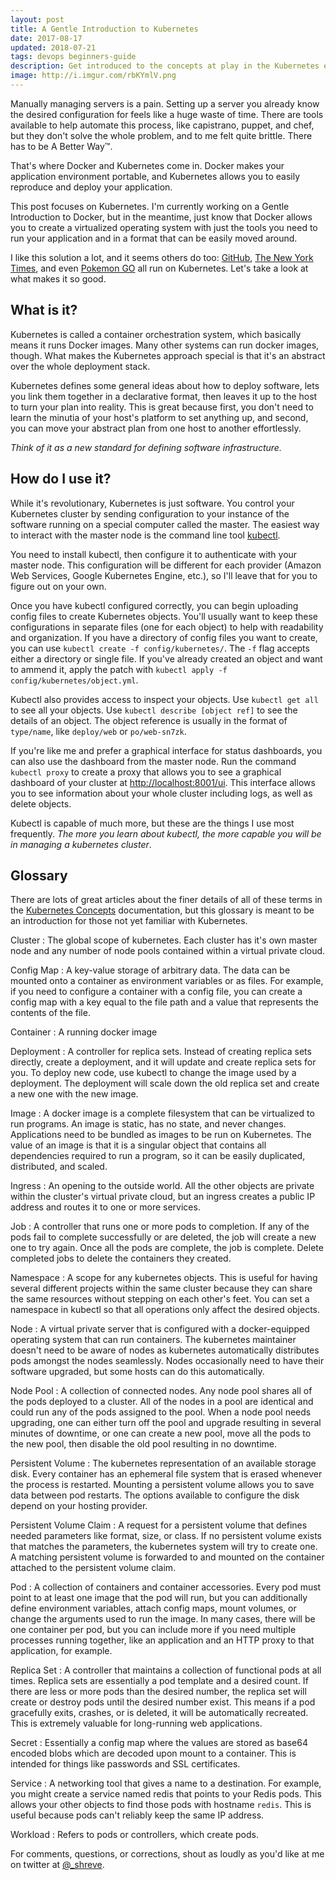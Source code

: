 ```yaml
---
layout: post
title: A Gentle Introduction to Kubernetes
date: 2017-08-17
updated: 2018-07-21
tags: devops beginners-guide
description: Get introduced to the concepts at play in the Kubernetes ecosystem to begin your journey to devops bliss
image: http://i.imgur.com/rbKYmlV.png
---
```


Manually managing servers is a pain. Setting up a server you already know the
desired configuration for feels like a huge waste of time. There are tools
available to help automate this process, like capistrano, puppet, and chef,
but they don't solve the whole problem, and to me felt quite brittle.
There has to be A Better Way&trade;.

That's where Docker and Kubernetes come in. Docker makes your application
environment portable, and Kubernetes allows you to easily reproduce and deploy
your application.

This post focuses on Kubernetes. I'm currently working on a Gentle Introduction
to Docker, but in the meantime, just know that Docker allows you to create a
virtualized operating system with just the tools you need to run your
application and in a format that can be easily moved around.

I like this solution a lot, and it seems others do too:
[GitHub](https://githubengineering.com/kubernetes-at-github/),
[The New York Times](https://www.youtube.com/watch?v=P5qfyv_zGcU), and
even
[Pokemon GO](https://cloudplatform.googleblog.com/2016/09/bringing-Pokemon-GO-to-life-on-Google-Cloud.html) all
run on Kubernetes. Let's take a look at what makes it so good.

## What is it?

Kubernetes is called a container orchestration system, which basically
means it runs Docker images. Many other systems can run docker images,
though. What makes the Kubernetes approach special is that it's an abstract over
the whole deployment stack.

Kubernetes defines some general ideas about how to deploy software, lets you
link them together in a declarative format, then leaves it up to the host to
turn your plan into reality. This is great because first, you don't need to
learn the minutia of your host's platform to set anything up, and second, you
can move your abstract plan from one host to another effortlessly.

*Think of it as a new standard for defining software infrastructure.*

## How do I use it?

While it's revolutionary, Kubernetes is just software. You control your
Kubernetes cluster by sending configuration to your instance of the software
running on a special computer called the master. The easiest way to interact
with the master node is the command line tool
[kubectl](https://kubernetes.io/docs/tasks/tools/install-kubectl/).

You need to install kubectl, then configure it to authenticate with your master
node. This configuration will be different for each provider (Amazon Web
Services, Google Kubernetes Engine, etc.), so I'll leave that for you to figure
out on your own.

Once you have kubectl configured correctly, you can begin uploading config files
to create Kubernetes objects. You'll usually want to keep these configurations
in separate files (one for each object) to help with readability and
organization. If you have a directory of config files you want to create, you
can use `kubectl create -f config/kubernetes/`. The `-f` flag accepts
either a directory or single file. If you've already created an object and want
to ammend it, apply the patch with `kubectl apply -f config/kubernetes/object.yml`.

Kubectl also provides access to inspect your objects. Use `kubectl get all` to
see all your objects. Use `kubectl describe [object ref]` to see the details of
an object. The object reference is usually in the format of `type/name`, like
`deploy/web` or `po/web-sn7zk`.

If you're like me and prefer a graphical interface for status dashboards, you
can also use the dashboard from the master node. Run the command `kubectl proxy`
to create a proxy that allows you to see a graphical dashboard of your cluster
at [http://localhost:8001/ui](http://localhost:8001/ui). This interface allows
you to see information about your whole cluster including logs, as well as
delete objects.

Kubectl is capable of much more, but these are the things I use most frequently.
*The more you learn about kubectl, the more capable you will be in managing a
kubernetes cluster*.

## Glossary

There are lots of great articles about the finer details of all of these terms
in the [Kubernetes Concepts](https://kubernetes.io/docs/concepts/)
documentation, but this glossary is meant to be an introduction for those not
yet familiar with Kubernetes.

Cluster
: The global scope of kubernetes. Each cluster has it's own master node and any
  number of node pools contained within a virtual private cloud.

Config Map
: A key-value storage of arbitrary data. The data can be mounted onto a
  container as environment variables or as files. For example, if you need to
  configure a container with a config file, you can create a config map with a
  key equal to the file path and a value that represents the contents of the
  file.

Container
: A running docker image

Deployment
: A controller for replica sets. Instead of creating replica sets directly,
  create a deployment, and it will update and create replica sets for you. To
  deploy new code, use kubectl to change the image used by a deployment. The
  deployment will scale down the old replica set and create a new one with the
  new image.

Image
: A docker image is a complete filesystem that can be virtualized to run
  programs. An image is static, has no state, and never changes. Applications
  need to be bundled as images to be run on Kubernetes. The value of an image is
  that it is a singular object that contains all dependencies required to run a
  program, so it can be easily duplicated, distributed, and scaled.

Ingress
: An opening to the outside world. All the other objects are private within the
  cluster's virtual private cloud, but an ingress creates a public IP address
  and routes it to one or more services.

Job
: A controller that runs one or more pods to completion. If any of the pods fail
  to complete successfully or are deleted, the job will create a new one to try
  again. Once all the pods are complete, the job is complete. Delete completed
  jobs to delete the containers they created.

Namespace
: A scope for any kubernetes objects. This is useful for having several
  different projects within the same cluster because they can share the same
  resources without stepping on each other's feet. You can set a namespace in
  kubectl so that all operations only affect the desired objects.

Node
: A virtual private server that is configured with a docker-equipped operating
  system that can run containers. The kubernetes maintainer doesn't need to be
  aware of nodes as kubernetes automatically distributes pods amongst the nodes
  seamlessly. Nodes occasionally need to have their software upgraded, but some
  hosts can do this automatically.

Node Pool
: A collection of connected nodes. Any node pool shares all of the pods deployed
  to a cluster. All of the nodes in a pool are identical and could run any of
  the pods assigned to the pool. When a node pool needs upgrading, one can
  either turn off the pool and upgrade resulting in several minutes of downtime,
  or one can create a new pool, move all the pods to the new pool, then disable
  the old pool resulting in no downtime.

Persistent Volume
: The kubernetes representation of an available storage disk. Every container
  has an ephemeral file system that is erased whenever the process is
  restarted. Mounting a persistent volume allows you to save data between pod
  restarts. The options available to configure the disk depend on your hosting
  provider.

Persistent Volume Claim
: A request for a persistent volume that defines needed parameters like format,
  size, or class. If no persistent volume exists that matches the parameters,
  the kubernetes system will try to create one. A matching persistent volume is
  forwarded to and mounted on the container attached to the persistent volume
  claim.

Pod
: A collection of containers and container accessories. Every pod must point to
  at least one image that the pod will run, but you can additionally define
  environment variables, attach config maps, mount volumes, or change the
  arguments used to run the image. In many cases, there will be one container
  per pod, but you can include more if you need multiple processes running
  together, like an application and an HTTP proxy to that application, for
  example.

Replica Set
: A controller that maintains a collection of functional pods at all
  times. Replica sets are essentially a pod template and a desired count. If
  there are less or more pods than the desired number, the replica set will
  create or destroy pods until the desired number exist. This means if a pod
  gracefully exits, crashes, or is deleted, it will be automatically
  recreated. This is extremely valuable for long-running web applications.

Secret
: Essentially a config map where the values are stored as base64
  encoded blobs which are decoded upon mount to a container. This is intended
  for things like passwords and SSL certificates.

Service
: A networking tool that gives a name to a destination. For example, you might
  create a service named redis that points to your Redis pods. This
  allows your other objects to find those pods with hostname `redis`. This is
  useful because pods can't reliably keep the same IP address.

Workload
: Refers to pods or controllers, which create pods.


For comments, questions, or corrections, shout as loudly as you'd like at me on
twitter at [@_shreve](https://twitter.com/_shreve).
